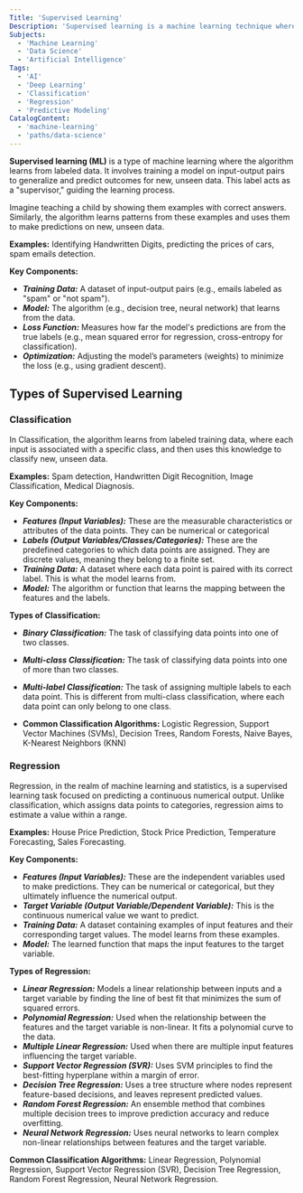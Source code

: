 ```yaml
---
Title: 'Supervised Learning'
Description: 'Supervised learning is a machine learning technique where algorithms learn from labeled data to make predictions.'
Subjects:
  - 'Machine Learning'
  - 'Data Science'
  - 'Artificial Intelligence'
Tags:
  - 'AI'
  - 'Deep Learning'
  - 'Classification'
  - 'Regression'
  - 'Predictive Modeling'
CatalogContent:
  - 'machine-learning'
  - 'paths/data-science'
---
```


**Supervised learning (ML)** is a type of machine learning where the algorithm learns from labeled data. It involves training a model on input-output pairs to generalize and predict outcomes for new, unseen data. This label acts as a "supervisor," guiding the learning process.

Imagine teaching a child by showing them examples with correct answers. Similarly, the algorithm learns patterns from these examples and uses them to make predictions on new, unseen data.

**Examples:** Identifying Handwritten Digits, predicting the prices of cars, spam emails detection.

**Key Components:**

- **_Training Data:_** A dataset of input-output pairs (e.g., emails labeled as "spam" or "not spam").
- **_Model:_** The algorithm (e.g., decision tree, neural network) that learns from the data.
- **_Loss Function:_** Measures how far the model's predictions are from the true labels (e.g., mean squared error for regression, cross-entropy for classification).
- **_Optimization:_** Adjusting the model’s parameters (weights) to minimize the loss (e.g., using gradient descent).

## Types of Supervised Learning

### Classification

In Classification, the algorithm learns from labeled training data, where each input is associated with a specific class, and then uses this knowledge to classify new, unseen data.

**Examples:** Spam detection, Handwritten Digit Recognition, Image Classification, Medical Diagnosis.

**Key Components:**

- **_Features (Input Variables):_** These are the measurable characteristics or attributes of the data points. They can be numerical or categorical
- **_Labels (Output Variables/Classes/Categories):_** These are the predefined categories to which data points are assigned. They are discrete values, meaning they belong to a finite set.
- **_Training Data:_** A dataset where each data point is paired with its correct label. This is what the model learns from.
- **_Model:_** The algorithm or function that learns the mapping between the features and the labels.

**Types of Classification:**

- **_Binary Classification:_** The task of classifying data points into one of two classes.
- **_Multi-class Classification:_** The task of classifying data points into one of more than two classes.
- **_Multi-label Classification:_** The task of assigning multiple labels to each data point. This is different from multi-class classification, where each data point can only belong to one class.

- **Common Classification Algorithms:** Logistic Regression, Support Vector Machines (SVMs), Decision Trees, Random Forests, Naive Bayes, K-Nearest Neighbors (KNN)

### Regression

Regression, in the realm of machine learning and statistics, is a supervised learning task focused on predicting a continuous numerical output.
Unlike classification, which assigns data points to categories, regression aims to estimate a value within a range.

**Examples:** House Price Prediction, Stock Price Prediction, Temperature Forecasting, Sales Forecasting.

**Key Components:**

- **_Features (Input Variables):_** These are the independent variables used to make predictions. They can be numerical or categorical, but they ultimately influence the numerical output.
- **_Target Variable (Output Variable/Dependent Variable):_** This is the continuous numerical value we want to predict.
- **_Training Data:_** A dataset containing examples of input features and their corresponding target values. The model learns from these examples.
- **_Model:_** The learned function that maps the input features to the target variable.

**Types of Regression:**

- **_Linear Regression:_** Models a linear relationship between inputs and a target variable by finding the line of best fit that minimizes the sum of squared errors.
- **_Polynomial Regression:_** Used when the relationship between the features and the target variable is non-linear. It fits a polynomial curve to the data.
- **_Multiple Linear Regression:_** Used when there are multiple input features influencing the target variable.
- **_Support Vector Regression (SVR):_** Uses SVM principles to find the best-fitting hyperplane within a margin of error.
- **_Decision Tree Regression:_** Uses a tree structure where nodes represent feature-based decisions, and leaves represent predicted values.
- **_Random Forest Regression:_** An ensemble method that combines multiple decision trees to improve prediction accuracy and reduce overfitting.
- **_Neural Network Regression:_** Uses neural networks to learn complex non-linear relationships between features and the target variable.

**Common Classification Algorithms:** Linear Regression, Polynomial Regression, Support Vector Regression (SVR), Decision Tree Regression, Random Forest Regression, Neural Network Regression.
